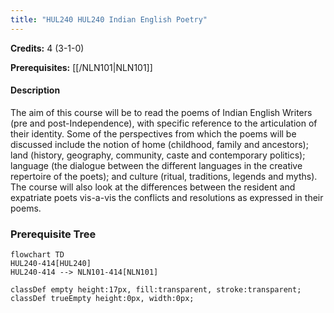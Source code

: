 ```yaml
---
title: "HUL240 HUL240 Indian English Poetry"
---
```

**Credits:** 4 (3-1-0)

**Prerequisites:** [[/NLN101|NLN101]]

#### Description
The aim of this course will be to read the poems of Indian English Writers (pre and post-Independence), with specific reference to the articulation of their identity. Some of the perspectives from which the poems will be discussed include the notion of home (childhood, family and ancestors); land (history, geography, community, caste and contemporary politics); language (the dialogue between the different languages in the creative repertoire of the poets); and culture (ritual, traditions, legends and myths). The course will also look at the differences between the resident and expatriate poets vis-a-vis the conflicts and resolutions as expressed in their poems.

### Prerequisite Tree

```mermaid
flowchart TD
HUL240-414[HUL240]
HUL240-414 --> NLN101-414[NLN101]

classDef empty height:17px, fill:transparent, stroke:transparent;
classDef trueEmpty height:0px, width:0px;
```